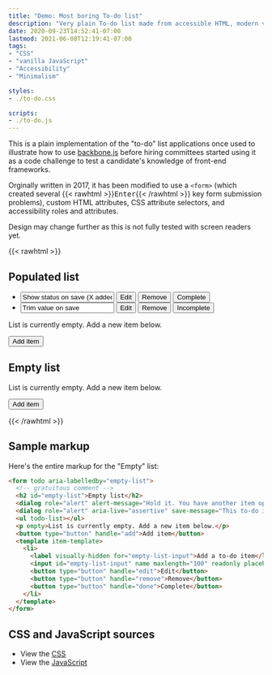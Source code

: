 ```yaml
---
title: "Demo: Most boring To-do list"
description: "Very plain To-do list made from accessible HTML, modern vanilla JavaScript and minimally tolerable CSS."
date: 2020-09-23T14:52:41-07:00
lastmod: 2021-06-08T12:19:41-07:00
tags:
- "CSS"
- "vanilla JavaScript"
- "Accessibility"
- "Minimalism"

styles:
- ./to-do.css

scripts:
- ./to-do.js
---
```


<!-- more -->

This is a plain implementation of the "to-do" list applications once used to illustrate how to use [backbone.js](https://backbonejs.org/#examples-todos) before hiring committees started using it as a code challenge to test a candidate's knowledge of front-end frameworks.

Orginally written in 2017, it has been modified to use a `<form>` (which created several {{< rawhtml >}}<kbd>Enter</kbd>{{< /rawhtml >}} key form submission problems), custom HTML attributes, CSS attribute selectors, and accessibility roles and attributes.

Design may change further as this is not fully tested with screen readers yet.

{{< rawhtml >}}

  <form todo aria-labelledby="populated-list">
    <!-- gratuitous comment -->
    <h2 id="populated-list">Populated list</h2>
    <dialog role="alert" aria-live="assertive" alert-message="You have another item open. Please close it before editing another one." alert-close="Close"></dialog>
    <dialog role="alert" aria-live="assertive" save-message="This to-do item is empty. Add text to Save it, or press Remove to delete it." alert-close="Close"></dialog>
    <ul todo-list>
      <li item>
        <input name maxlength="100" readonly value="Show status on save (X added)">
        <button type="button" handle="edit">Edit</button>
        <button type="button" handle="remove">Remove</button>
        <button type="button" handle="done">Complete</button>
      </li>
      <li item>
        <input name maxlength="100" readonly value="Trim value on save" done="true">
        <button type="button" handle="edit">Edit</button>
        <button type="button" handle="remove">Remove</button>
        <button type="button" handle="done">Incomplete</button>
      </li>
    </ul>
    <p empty>List is currently empty. Add a new item below.</p>
    <button type="button" handle="add">Add item</button>
    <template item-template>
      <li>
        <label visually-hidden for="populated-list-input">Add a to-do item</label>
        <input id="populated-list-input" name maxlength="100" readonly placeholder="E.g., Add a to-do item">
        <button type="button" handle="edit">Edit</button>
        <button type="button" handle="remove">Remove</button>
        <button type="button" handle="done">Complete</button>
      </li>
    </template>
  </form>

  <form todo aria-labelledby="empty-list">
    <!-- gratuitous comment -->
    <h2 id="empty-list">Empty list</h2>
    <dialog role="alert" alert-message="Hold it. You have another item open. Save it before editing a new one." alert-close="Close"></dialog>
    <dialog role="alert" aria-live="assertive" save-message="This to-do item is empty. Add text to Save it, or press Remove to delete it." alert-close="Close"></dialog>
    <ul todo-list></ul>
    <p empty>List is currently empty. Add a new item below.</p>
    <button type="button" handle="add">Add item</button>
    <template item-template>
      <li>
        <label visually-hidden for="empty-list-input">Add a to-do item</label>
        <input id="empty-list-input" name maxlength="100" readonly placeholder="E.g., Add a to-do item">
        <button type="button" handle="edit">Edit</button>
        <button type="button" handle="remove">Remove</button>
        <button type="button" handle="done">Complete</button>
      </li>
    </template>
  </form>

{{< /rawhtml >}}

## Sample markup

Here's the entire markup for the "Empty" list:

```html
<form todo aria-labelledby="empty-list">
  <!-- gratuitous comment -->
  <h2 id="empty-list">Empty list</h2>
  <dialog role="alert" alert-message="Hold it. You have another item open. Save it before editing a new one." alert-close="Close"></dialog>
  <dialog role="alert" aria-live="assertive" save-message="This to-do item is empty. Add text to Save it, or press Remove to delete it." alert-close="Close"></dialog>
  <ul todo-list></ul>
  <p empty>List is currently empty. Add a new item below.</p>
  <button type="button" handle="add">Add item</button>
  <template item-template>
    <li>
      <label visually-hidden for="empty-list-input">Add a to-do item</label>
      <input id="empty-list-input" name maxlength="100" readonly placeholder="E.g., Add a to-do item">
      <button type="button" handle="edit">Edit</button>
      <button type="button" handle="remove">Remove</button>
      <button type="button" handle="done">Complete</button>
    </li>
  </template>
</form>
```

## CSS and JavaScript sources

+ View the [CSS](./to-do.css)
+ View the [JavaScript](./to-do.js)
